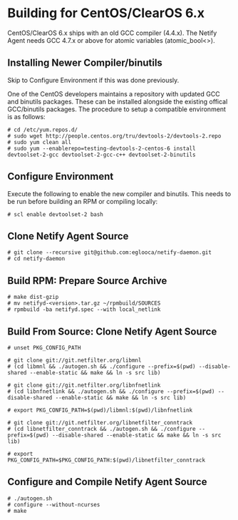 Building for CentOS/ClearOS 6.x
===============================

CentOS/ClearOS 6.x ships with an old GCC compiler (4.4.x).  The Netify Agent
needs GCC 4.7.x or above for atomic variables (atomic_bool<>).

Installing Newer Compiler/binutils
----------------------------------

Skip to Configure Environment if this was done previously.

One of the CentOS developers maintains a repository with updated GCC and
binutils packages.  These can be installed alongside the existing offical
GCC/binutils packages.  The procedure to setup a compatible environment is as
follows:
```
# cd /etc/yum.repos.d/
# sudo wget http://people.centos.org/tru/devtools-2/devtools-2.repo
# sudo yum clean all
# sudo yum --enablerepo=testing-devtools-2-centos-6 install devtoolset-2-gcc devtoolset-2-gcc-c++ devtoolset-2-binutils
```

Configure Environment
---------------------

Execute the following to enable the new compiler and binutils.  This needs to
be run before building an RPM or compiling locally:
```
# scl enable devtoolset-2 bash
```

Clone Netify Agent Source
-------------------------
```
# git clone --recursive git@github.com:eglooca/netify-daemon.git
# cd netify-daemon
```

Build RPM: Prepare Source Archive
---------------------------------
```
# make dist-gzip
# mv netifyd-<version>.tar.gz ~/rpmbuild/SOURCES
# rpmbuild -ba netifyd.spec --with local_netlink
```

Build From Source: Clone Netify Agent Source
--------------------------------------------
```
# unset PKG_CONFIG_PATH

# git clone git://git.netfilter.org/libmnl
# (cd libmnl && ./autogen.sh && ./configure --prefix=$(pwd) --disable-shared --enable-static && make && ln -s src lib)

# git clone git://git.netfilter.org/libnfnetlink
# (cd libnfnetlink && ./autogen.sh && ./configure --prefix=$(pwd) --disable-shared --enable-static && make && ln -s src lib)

# export PKG_CONFIG_PATH=$(pwd)/libmnl:$(pwd)/libnfnetlink

# git clone git://git.netfilter.org/libnetfilter_conntrack
# (cd libnetfilter_conntrack && ./autogen.sh && ./configure --prefix=$(pwd) --disable-shared --enable-static && make && ln -s src lib)

# export PKG_CONFIG_PATH=$PKG_CONFIG_PATH:$(pwd)/libnetfilter_conntrack
```

Configure and Compile Netify Agent Source
-----------------------------------------
```
# ./autogen.sh
# configure --without-ncurses
# make
```
